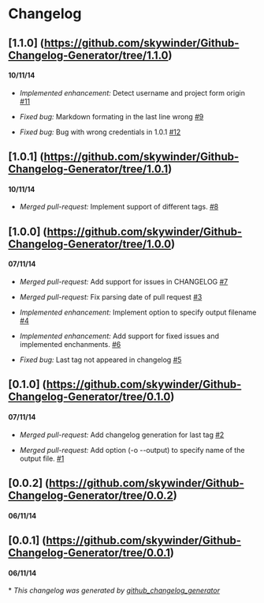 # Changelog

## [1.1.0] (https://github.com/skywinder/Github-Changelog-Generator/tree/1.1.0)
#### 10/11/14
- *Implemented enhancement:* Detect username and project form origin [\#11](https://github.com/skywinder/Github-Changelog-Generator/issues/11)

- *Fixed bug:* Markdown formating in the last line wrong [\#9](https://github.com/skywinder/Github-Changelog-Generator/issues/9)

- *Fixed bug:* Bug with wrong credentials in 1.0.1 [\#12](https://github.com/skywinder/Github-Changelog-Generator/issues/12)

## [1.0.1] (https://github.com/skywinder/Github-Changelog-Generator/tree/1.0.1)
#### 10/11/14
- *Merged pull-request:* Implement support of different tags. [\#8](https://github.com/skywinder/Github-Changelog-Generator/pull/8)

## [1.0.0] (https://github.com/skywinder/Github-Changelog-Generator/tree/1.0.0)
#### 07/11/14
- *Merged pull-request:* Add support for issues in CHANGELOG [\#7](https://github.com/skywinder/Github-Changelog-Generator/pull/7)

- *Merged pull-request:* Fix parsing date of pull request [\#3](https://github.com/skywinder/Github-Changelog-Generator/pull/3)

- *Implemented enhancement:* Implement option to specify output filename [\#4](https://github.com/skywinder/Github-Changelog-Generator/issues/4)

- *Implemented enhancement:* Add support for fixed issues and implemented enchanments. [\#6](https://github.com/skywinder/Github-Changelog-Generator/issues/6)

- *Fixed bug:* Last tag not appeared in changelog [\#5](https://github.com/skywinder/Github-Changelog-Generator/issues/5)

## [0.1.0] (https://github.com/skywinder/Github-Changelog-Generator/tree/0.1.0)
#### 07/11/14
- *Merged pull-request:* Add changelog generation for last tag [\#2](https://github.com/skywinder/Github-Changelog-Generator/pull/2)

- *Merged pull-request:* Add option (-o --output) to specify name of the output file. [\#1](https://github.com/skywinder/Github-Changelog-Generator/pull/1)

## [0.0.2] (https://github.com/skywinder/Github-Changelog-Generator/tree/0.0.2)
#### 06/11/14
## [0.0.1] (https://github.com/skywinder/Github-Changelog-Generator/tree/0.0.1)
#### 06/11/14


\* *This changelog was generated by [github_changelog_generator](https://github.com/skywinder/Github-Changelog-Generator)*